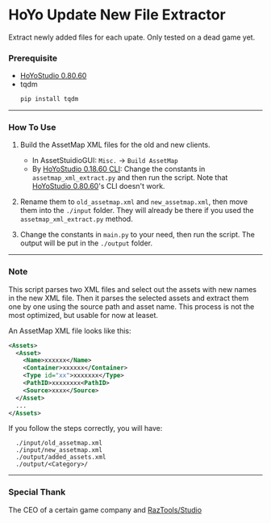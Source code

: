 # HoYo Update New File Extractor

Extract newly added files for each upate. Only tested on a dead game yet.

### Prerequisite

- [HoYoStudio 0.80.60](https://gitlab.com/RazTools/Studio/-/releases/v0.80.60)
- tqdm
  ```apache
  pip install tqdm
  ```

---



### How To Use

1. Build the AssetMap XML files for the old and new clients.

   - In AssetStuidioGUI:  `Misc.` → `Build AssetMap`
   - By [HoYoStudio 0.18.60 CLI](https://gitlab.com/RazTools/Studio/-/releases/v0.18.60):
     Change the constants in `assetmap_xml_extract.py` and then run the script. Note that [HoYoStudio 0.80.60](https://gitlab.com/RazTools/Studio/-/releases/v0.80.60)'s CLI doesn't work.
2. Rename them to `old_assetmap.xml` and `new_assetmap.xml`, then move them into the `./input` folder. They will already be there if you used the `assetmap_xml_extract.py` method.
3. Change the constants in `main.py` to your need, then run the script. The output will be put in the `./output` folder.

---

### Note

This script parses two XML files and select out the assets with new names in the new XML file. Then it parses the selected assets and extract them one by one using the source path and asset name. This process is not the most optimized, but usable for now at leaset.

An AssetMap XML file looks like this:

```xml
<Assets>
  <Asset>
    <Name>xxxxxx</Name>
    <Container>xxxxxx</Container>
    <Type id="xx">xxxxxxx</Type>
    <PathID>xxxxxxxx<PathID>
    <Source>xxxx</Source>
  </Asset>
  ...
</Assets>
```

If you follow the steps correctly, you will have:

```
  ./input/old_assetmap.xml
  ./input/new_assetmap.xml
  ./output/added_assets.xml
  ./output/<Category>/
```
---

### Special Thank

The CEO of a certain game company and [RazTools/Studio](https://gitlab.com/RazTools/Studio)

